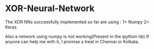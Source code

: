 # XOR-Neural-Network

The XOR NNs successfully implemented so far are using :
  1> Numpy
  2> Keras
 
 Also a network using numpy is not working(Present in the ipython nb)
If anyone can help me with it, I promise a treat in Chennai or Kolkata.
